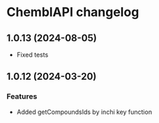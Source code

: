 # ChemblAPI changelog

## 1.0.13 (2024-08-05)

* Fixed tests

## 1.0.12 (2024-03-20)

### Features

* Added getCompoundsIds by inchi key function
